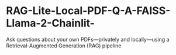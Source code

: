 # RAG-Lite-Local-PDF-Q-A-FAISS-Llama-2-Chainlit-
Ask questions about your own PDFs—privately and locally—using a Retrieval-Augmented Generation (RAG) pipeline
